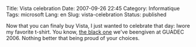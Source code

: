 Title: Vista celebration
Date: 2007-09-26 22:45
Category: Informatique
Tags: microsoft
Lang: en
Slug: vista-celebration
Status: published

Now that you can finaly buy Vista, I just wanted to celebrate that day: Iwore my favorite t-shirt. You know, [the black one](http://flickr.com/photos/menthos/179829949/) we've beengiven at GUADEC 2006. Nothing better that being proud of your choices.
